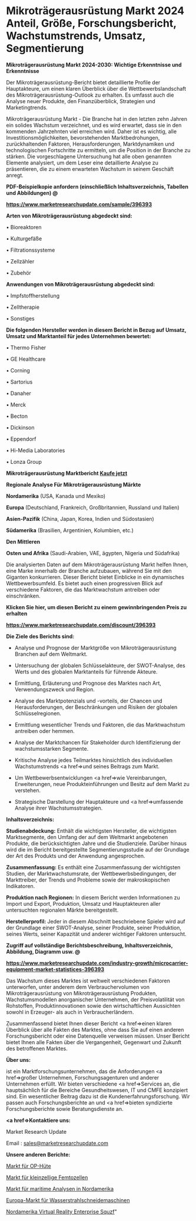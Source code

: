 # Mikroträgerausrüstung Markt 2024 Anteil, Größe, Forschungsbericht, Wachstumstrends, Umsatz, Segmentierung

<strong>Mikroträgerausrüstung Markt 2024-2030: Wichtige Erkenntnisse und Erkenntnisse</strong>

Der Mikroträgerausrüstung-Bericht bietet detaillierte Profile der Hauptakteure, um einen klaren Überblick über die Wettbewerbslandschaft des Mikroträgerausrüstung-Outlook zu erhalten. Es umfasst auch die Analyse neuer Produkte, den Finanzüberblick, Strategien und Marketingtrends.

Mikroträgerausrüstung Markt - Die Branche hat in den letzten zehn Jahren ein solides Wachstum verzeichnet, und es wird erwartet, dass sie in den kommenden Jahrzehnten viel erreichen wird. Daher ist es wichtig, alle Investitionsmöglichkeiten, bevorstehenden Marktbedrohungen, zurückhaltenden Faktoren, Herausforderungen, Marktdynamiken und technologischen Fortschritte zu ermitteln, um die Position in der Branche zu stärken. Die vorgeschlagene Untersuchung hat alle oben genannten Elemente analysiert, um dem Leser eine detaillierte Analyse zu präsentieren, die zu einem erwarteten Wachstum in seinem Geschäft anregt.



<strong><b>PDF-Beispielkopie anfordern (einschließlich Inhaltsverzeichnis, Tabellen und Abbildungen) @ </b></strong>

<strong><a href=https://www.marketresearchupdate.com/sample/396393>

<strong>https://www.marketresearchupdate.com/sample/396393</u></a></strong></strong>



<strong>Arten von Mikroträgerausrüstung abgedeckt sind:</strong>

• Bioreaktoren

• Kulturgefäße

• Filtrationssysteme

• Zellzähler

• Zubehör



<strong>Anwendungen von Mikroträgerausrüstung abgedeckt sind:</strong>

• Impfstoffherstellung

• Zelltherapie

• Sonstiges



<strong>Die folgenden Hersteller werden in diesem Bericht in Bezug auf Umsatz, Umsatz und Marktanteil für jedes Unternehmen bewertet:</strong>

• Thermo Fisher

• GE Healthcare

• Corning

• Sartorius

• Danaher

• Merck

• Becton

• Dickinson

• Eppendorf

• Hi-Media Laboratories

• Lonza Group



<strong>Mikroträgerausrüstung Marktbericht <a href=https://www.marketresearchupdate.com/buynow/396393>Kaufe jetzt</a></strong>



<strong>Regionale Analyse Für Mikroträgerausrüstung Märkte</strong>



<strong>Nordamerika</strong> (USA, Kanada und Mexiko)



<strong>Europa</strong> (Deutschland, Frankreich, Großbritannien, Russland und Italien)



<strong>Asien-Pazifik</strong> (China, Japan, Korea, Indien und Südostasien)



<strong>Südamerika</strong> (Brasilien, Argentinien, Kolumbien, etc.)



<strong>Den Mittleren</strong> 

<strong>Osten und Afrika</strong> (Saudi-Arabien, VAE, ägypten, Nigeria und Südafrika)

Die analysierten Daten auf dem Mikroträgerausrüstung Markt helfen Ihnen, eine Marke innerhalb der Branche aufzubauen, während Sie mit den Giganten konkurrieren. Dieser Bericht bietet Einblicke in ein dynamisches Wettbewerbsumfeld. Es bietet auch einen progressiven Blick auf verschiedene Faktoren, die das Marktwachstum antreiben oder einschränken.



<strong>Klicken Sie hier, um diesen Bericht zu einem gewinnbringenden Preis zu erhalten
</strong>

<strong><a href=https://www.marketresearchupdate.com/discount/396393>https://www.marketresearchupdate.com/discount/396393</b></u></strong></a>



<strong>Die Ziele des Berichts sind:</strong>

- Analyse und Prognose der Marktgröße von Mikroträgerausrüstung Branchen auf dem Weltmarkt.

- Untersuchung der globalen Schlüsselakteure, der SWOT-Analyse, des Werts und des globalen Marktanteils für führende Akteure.

- Ermittlung, Erläuterung und Prognose des Marktes nach Art, Verwendungszweck und Region.

- Analyse des Marktpotenzials und -vorteils, der Chancen und Herausforderungen, der Beschränkungen und Risiken der globalen Schlüsselregionen.

- Ermittlung wesentlicher Trends und Faktoren, die das Marktwachstum antreiben oder hemmen.

- Analyse der Marktchancen für Stakeholder durch Identifizierung der wachstumsstarken Segmente.

- Kritische Analyse jedes Teilmarktes hinsichtlich des individuellen Wachstumstrends <a href=>und</a> seines Beitrags zum Markt.

- Um Wettbewerbsentwicklungen <a href=>wie</a> Vereinbarungen, Erweiterungen, neue Produkteinführungen und Besitz auf dem Markt zu verstehen.

- Strategische Darstellung der Hauptakteure und <a href=>umfas</a>sende Analyse ihrer Wachstumsstrategien.



<strong>Inhaltsverzeichnis:</strong>



<strong>Studienabdeckung:</strong> Enthält die wichtigsten Hersteller, die wichtigsten Marktsegmente, den Umfang der auf dem Weltmarkt angebotenen Produkte, die berücksichtigten Jahre und die Studienziele. Darüber hinaus wird die im Bericht bereitgestellte Segmentierungsstudie auf der Grundlage der Art des Produkts und der Anwendung angesprochen.



<strong>Zusammenfassung:</strong> Es enthält eine Zusammenfassung der wichtigsten Studien, der Marktwachstumsrate, der Wettbewerbsbedingungen, der Markttreiber, der Trends und Probleme sowie der makroskopischen Indikatoren.



<strong>Produktion nach Regionen:</strong> In diesem Bericht werden Informationen zu Import und Export, Produktion, Umsatz und Hauptakteuren aller untersuchten regionalen Märkte bereitgestellt.



<strong>Herstellerprofil:</strong> Jeder in diesem Abschnitt beschriebene Spieler wird auf der Grundlage einer SWOT-Analyse, seiner Produkte, seiner Produktion, seines Werts, seiner Kapazität und anderer wichtiger Faktoren untersucht.



<strong><b>Zugriff auf vollständige Berichtsbeschreibung, Inhaltsverzeichnis, Abbildung, Diagramm usw. @ </b></strong>

<strong><a href=https://www.marketresearchupdate.com/industry-growth/microcarrier-equipment-market-statistices-396393>https://www.marketresearchupdate.com/industry-growth/microcarrier-equipment-market-statistices-396393</a></strong>

Das Wachstum dieses Marktes ist weltweit verschiedenen Faktoren unterworfen, unter anderem dem Verbrauchervolumen von Mikroträgerausrüstung von Mikroträgerausrüstung Produkten, Wachstumsmodellen anorganischer Unternehmen, der Preisvolatilität von Rohstoffen, Produktinnovationen sowie den wirtschaftlichen Aussichten sowohl in Erzeuger- als auch in Verbraucherländern.

Zusammenfassend bietet Ihnen dieser Bericht <a href=>einen</a> klaren Überblick über alle Fakten des Marktes, ohne dass Sie auf einen anderen Forschungsbericht oder eine Datenquelle verweisen müssen. Unser Bericht bietet Ihnen alle Fakten über die Vergangenheit, Gegenwart und Zukunft des betroffenen Marktes.



<strong>Über uns:</strong>

 ist ein Marktforschungsunternehmen, das die Anforderungen <a href=>großer</a> Unternehmen, Forschungsagenturen und anderer Unternehmen erfüllt. Wir bieten verschiedene <a href=>Services</a> an, die hauptsächlich für die Bereiche Gesundheitswesen, IT und CMFE konzipiert sind. Ein wesentlicher Beitrag dazu ist die Kundenerfahrungsforschung. Wir passen auch Forschungsberichte an und <a href=>bieten</a> syndizierte Forschungsberichte sowie Beratungsdienste an.



<strong><a href=>Kontaktiere uns:</a></strong>

Market Research Update

Email : sales@marketresearchupdate.com



<strong>Unsere anderen Berichte:</strong>

<a href=https://www.linkedin.com/pulse/surgical-hat-market-growth-possibilities-analysis>Markt für OP-Hüte</a>

<a href=https://www.linkedin.com/pulse/small-cells-femtocells-market-research-report>Markt für kleinzellige Femtozellen</a>

<a href=https://www.linkedin.com/pulse/north-america-maritime-analytics-market>Markt für maritime Analysen in Nordamerika</a>

<a href=https://www.linkedin.com/pulse/europe-waterjet-cutting-machine-market-size-share-trend>Europa-Markt für Wasserstrahlschneidemaschinen</a>

<a href=https://www.linkedin.com/pulse/north-america-virtual-reality-enterprise-squzf/>Nordamerika Virtual Reality Enterprise Squzf</a>"
